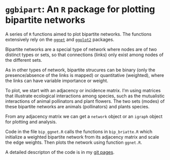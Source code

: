 `ggbipart`: An `R` package for plotting bipartite networks
========================================================

A series of `R` functions aimed to plot bipartite networks. The functions extensively rely on the [`ggnet`](https://briatte.github.io/ggnet/) and [`ggplot2`](http://ggplot2.org/) packages. 

Bipartite networks are a special type of network where nodes are of two distinct types or sets, so that connections (links) only exist among nodes of the different sets.

As in other types of network, bipartite strucures can be binary (only the presence/absence of the links is mapped) or quantitative (weighted), where the links can have variable importance or weight.

To plot, we start with an adjacency or incidence matrix. I'm using matrices that illustrate ecological interactions among species, such as the mutualistic interactions of animal pollinators and plant flowers. The two sets (modes) of these bipartite networks are animals (pollinators) and plants species.

From any adjacency matrix we can get a `network` object or an `igraph` object for plotting and analysis. 

Code in the file `bip_ggnet.R` calls the functions in `bip_briatte.R` which initialize a weighted bipartite network from its adjacency matrix and scale the edge weights. Then plots the network using function `ggnet.R`. 

A detailed descripton of the code is in my [git pages](http://pedroj.github.io/bipartite_plots/).



